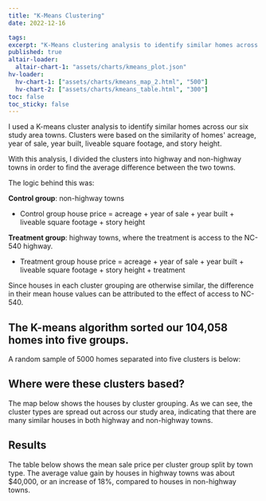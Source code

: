 ```yaml
---
title: "K-Means Clustering"
date: 2022-12-16

tags: 
excerpt: "K-Means clustering analysis to identify similar homes across highway and non-highway towns."
published: true
altair-loader:
  altair-chart-1: "assets/charts/kmeans_plot.json"
hv-loader:
  hv-chart-1: ["assets/charts/kmeans_map_2.html", "500"]
  hv-chart-2: ["assets/charts/kmeans_table.html", "300"]
toc: false
toc_sticky: false
---
```


I used a K-means cluster analysis to identify similar homes across our six study area towns. Clusters were based on the similarity of homes' acreage, year of sale, year built, liveable square footage, and story height.

With this analysis, I divided the clusters into highway and non-highway towns in order to find the average difference between the two towns.

The logic behind this was: 

**Control group**: non-highway towns

* Control group house price = acreage + year of sale + year built + liveable square footage + story height

**Treatment group**: highway towns, where the treatment is access to the NC-540 highway.

* Treatment group house price = acreage + year of sale + year built + liveable square footage + story height + treatment

Since houses in each cluster grouping are otherwise similar, the difference in their mean house values can be attributed to the effect of access to NC-540.

## The K-means algorithm sorted our 104,058 homes into five groups.

A random sample of 5000 homes separated into five clusters is below:

<div id="altair-chart-1"></div>

## Where were these clusters based? 

The map below shows the houses by cluster grouping. As we can see, the cluster types are spread out across our study area, indicating that there are many similar houses in both highway and non-highway towns.

<div id="hv-chart-1"></div>

## Results

The table below shows the mean sale price per cluster group split by town type. The average value gain by houses in highway towns was about $40,000, or an increase of 18%, compared to houses in non-highway towns.

<div id="hv-chart-2"></div>
